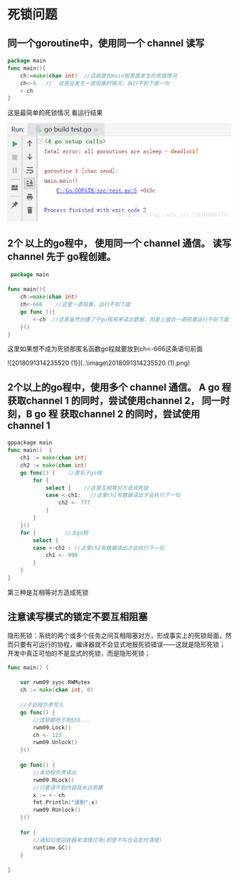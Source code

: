 # 死锁问题

## 同一个goroutine中，使用同一个 channel 读写

```go
package main
func main(){
    ch:=make(chan int)  //这就是在main程里面发生的死锁情况
    ch<-6   //  这里会发生一直阻塞的情况，执行不到下面一句
    <-ch
}
```

这是最简单的死锁情况
看运行结果

![2018091314235520](..\image\2018091314235520.png)

## 2个 以上的go程中， 使用同一个 channel 通信。 读写channel 先于 go程创建。

```go
 package main

func main(){
    ch:=make(chan int)
    ch<-666    //这里一直阻塞，运行不到下面
    go func (){
        <-ch  //这里虽然创建了子go程用来读出数据，但是上面会一直阻塞运行不到下面
    }()
}
```


这里如果想不成为死锁那匿名函数go程就要放到ch<-666这条语句前面

![2018091314235520 (1)](..\image\2018091314235520 (1).png)

## 2个以上的go程中，使用多个 channel 通信。 A go 程 获取channel 1 的同时，尝试使用channel 2， 同一时刻，B go 程 获取channel 2 的同时，尝试使用channel 1

```go
gppackage main
func main()  {
    ch1 := make(chan int)
    ch2 := make(chan int)
    go func() {    //匿名子go程
        for {
            select {    //这里互相等对方造成死锁
            case <-ch1:   //这里ch1有数据读出才会执行下一句
                ch2 <- 777
            }
        }
    }()
    for {         //主go程
        select {
        case <-ch2 : //这里ch2有数据读出才会执行下一句
            ch1 <- 999
        }
    }
}
```


第三种是互相等对方造成死锁

## 注意读写模式的锁定不要互相阻塞

隐形死锁：系统的两个或多个任务之间互相阻塞对方，形成事实上的死锁局面，然而只要有可运行的协程，编译器就不会显式地报死锁错误——这就是隐形死锁；
开发中真正可怕的不是显式的死锁，而是隐形死锁；

```go
func main() {

    var rwm09 sync.RWMutex
    ch := make(chan int, 0)

    //子协程负责写入
    go func() {
        //连锁都抢不到555...
        rwm09.Lock()
        ch <- 123
        rwm09.Unlock()
    }()

    go func() {
        //本协程负责读出
        rwm09.RLock()
        //只要读不到内容就永远阻塞
        x := <- ch
        fmt.Println("读到",x)
        rwm09.RUnlock()
    }()

    for {
        //通知垃圾回收器来清理垃圾(即使不叫也会定时清理)
        runtime.GC()
    }

}
```